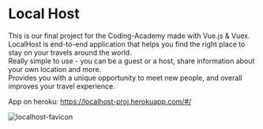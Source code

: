# Local Host

This is our final project for the Coding-Academy made with Vue.js & Vuex.    
LocalHost is end-to-end application that helps you find the right place to stay on your travels around the world.      
Really simple to use - you can be a guest or a host, share information about your own location and more.   
Provides you with a unique opportunity to meet new people, and overall improves your travel experience.    

App on heroku: https://localhost-proj.herokuapp.com/#/

![localhost-favicon](https://user-images.githubusercontent.com/44683662/56475373-e7965200-648f-11e9-9f48-4ce110efc98a.png)

